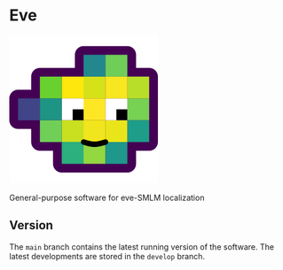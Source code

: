 # Eve
![](Eve.png)

General-purpose software for eve-SMLM localization
## Version
The `main` branch contains the latest running version of the software. The latest developments are stored in the `develop` branch.
